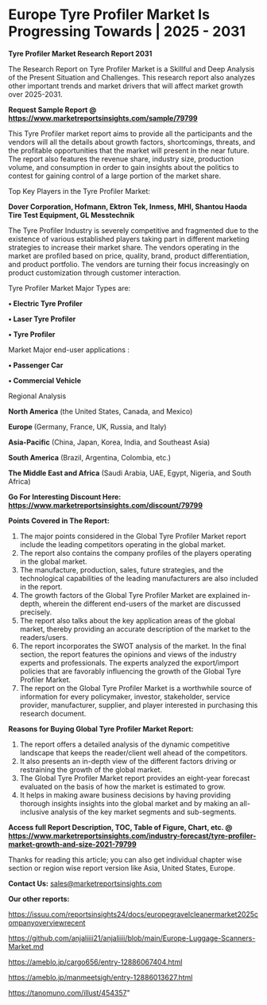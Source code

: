 # Europe Tyre Profiler Market Is Progressing Towards | 2025 - 2031

<strong>Tyre Profiler Market Research Report 2031</strong>

The Research Report on Tyre Profiler Market is a Skillful and Deep Analysis of the Present Situation and Challenges. This research report also analyzes other important trends and market drivers that will affect market growth over 2025-2031.

<strong>Request Sample Report @ <a href=https://www.marketreportsinsights.com/sample/79799>https://www.marketreportsinsights.com/sample/79799</a></strong>

This Tyre Profiler market report aims to provide all the participants and the vendors will all the details about growth factors, shortcomings, threats, and the profitable opportunities that the market will present in the near future. The report also features the revenue share, industry size, production volume, and consumption in order to gain insights about the politics to contest for gaining control of a large portion of the market share.

Top Key Players in the Tyre Profiler Market:

<strong>Dover Corporation, Hofmann, Ektron Tek, Inmess, MHI, Shantou Haoda Tire Test Equipment, GL Messtechnik</strong>

The Tyre Profiler Industry is severely competitive and fragmented due to the existence of various established players taking part in different marketing strategies to increase their market share. The vendors operating in the market are profiled based on price, quality, brand, product differentiation, and product portfolio. The vendors are turning their focus increasingly on product customization through customer interaction.

Tyre Profiler Market Major Types are:

<strong>• Electric Tyre Profiler

• Laser Tyre Profiler

• Tyre Profiler</strong>

Market Major end-user applications :

<strong>• Passenger Car

• Commercial Vehicle</strong>

Regional Analysis

</u><strong><b>North America</b></strong> (the United States, Canada, and Mexico)

<strong><b>Europe </b></strong>(Germany, France, UK, Russia, and Italy)

<strong><b>Asia-Pacific</b></strong> (China, Japan, Korea, India, and Southeast Asia)

<strong><b>South America</b></strong> (Brazil, Argentina, Colombia, etc.)

<strong><b>The Middle East and Africa</b></strong> (Saudi Arabia, UAE, Egypt, Nigeria, and South Africa)

<strong>Go For Interesting Discount Here: <a href=https://www.marketreportsinsights.com/discount/79799>https://www.marketreportsinsights.com/discount/79799</a></strong>

<strong>Points Covered in The Report:</strong>
<ol>
  <li>The major points considered in the Global Tyre Profiler Market report include the leading competitors operating in the global market.</li>
  <li>The report also contains the company profiles of the players operating in the global market.</li>
  <li>The manufacture, production, sales, future strategies, and the technological capabilities of the leading manufacturers are also included in the report.</li>
  <li>The growth factors of the Global Tyre Profiler Market are explained in-depth, wherein the different end-users of the market are discussed precisely.</li>
  <li>The report also talks about the key application areas of the global market, thereby providing an accurate description of the market to the readers/users.</li>
  <li>The report incorporates the SWOT analysis of the market. In the final section, the report features the opinions and views of the industry experts and professionals. The experts analyzed the export/import policies that are favorably influencing the growth of the Global Tyre Profiler Market.</li>
  <li>The report on the Global Tyre Profiler Market is a worthwhile source of information for every policymaker, investor, stakeholder, service provider, manufacturer, supplier, and player interested in purchasing this research document.</li>
</ol>
<strong>Reasons for Buying Global Tyre Profiler Market Report:</strong>

<ol>
  <li>The report offers a detailed analysis of the dynamic competitive landscape that keeps the reader/client well ahead of the competitors.</li>
  <li>It also presents an in-depth view of the different factors driving or restraining the growth of the global market.</li>
  <li>The Global Tyre Profiler Market report provides an eight-year forecast evaluated on the basis of how the market is estimated to grow.</li>
  <li>It helps in making aware business decisions by having providing thorough insights insights into the global market and by making an all-inclusive analysis of the key market segments and sub-segments.</li>
</ol>
<strong>Access full Report Description, TOC, Table of Figure, Chart, etc. @ <a href=https://www.marketreportsinsights.com/industry-forecast/tyre-profiler-market-growth-and-size-2021-79799>https://www.marketreportsinsights.com/industry-forecast/tyre-profiler-market-growth-and-size-2021-79799</a></strong>


Thanks for reading this article; you can also get individual chapter wise section or region wise report version like Asia, United States, Europe.

<strong>Contact Us:</strong>
sales@marketreportsinsights.com

<strong>Our other reports:</strong>

<a href=https://issuu.com/reportsinsights24/docs/europegravelcleanermarket2025companyoverviewrecent>https://issuu.com/reportsinsights24/docs/europegravelcleanermarket2025companyoverviewrecent</a>

<a href=https://github.com/anjaliiii21/anjaliiii/blob/main/Europe-Luggage-Scanners-Market.md>https://github.com/anjaliiii21/anjaliiii/blob/main/Europe-Luggage-Scanners-Market.md</a>

<a href=https://ameblo.jp/cargo656/entry-12886067404.html>https://ameblo.jp/cargo656/entry-12886067404.html</a>

<a href=https://ameblo.jp/manmeetsigh/entry-12886013627.html>https://ameblo.jp/manmeetsigh/entry-12886013627.html</a>

<a href=https://tanomuno.com/illust/454357>https://tanomuno.com/illust/454357</a>"
